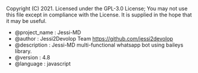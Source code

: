 Copyright (C) 2021.
 Licensed under the  GPL-3.0 License;
 You may not use this file except in compliance with the License.
 It is supplied in the hope that it may be useful.
 * @project_name : Jessi-MD
 * @author : Jessi2Devolop Team <https://github.com/jessi2devolop>
 * @description : Jessi-MD multi-functional whatsapp bot using baileys library.
 * @version : 4.8
 * @language : javascript
